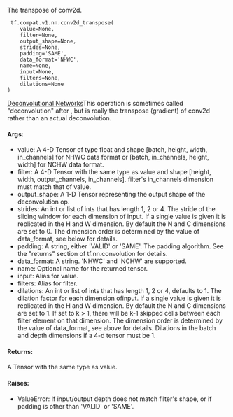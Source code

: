 The transpose of conv2d.

```
 tf.compat.v1.nn.conv2d_transpose(
    value=None,
    filter=None,
    output_shape=None,
    strides=None,
    padding='SAME',
    data_format='NHWC',
    name=None,
    input=None,
    filters=None,
    dilations=None
)
```
[Deconvolutional Networks](https://www.matthewzeiler.com/mattzeiler/deconvolutionalnetworks.pdf)This operation is sometimes called "deconvolution" after , but is really the transpose (gradient) of conv2d rather than an actual deconvolution.

#### Args:
- value: A 4-D Tensor of type float and shape [batch, height, width, in_channels] for NHWC data format or [batch, in_channels, height, width] for NCHW data format.
- filter: A 4-D Tensor with the same type as value and shape [height, width, output_channels, in_channels]. filter's in_channels dimension must match that of value.
- output_shape: A 1-D Tensor representing the output shape of the deconvolution op.
- strides: An int or list of ints that has length 1, 2 or 4. The stride of the sliding window for each dimension of input. If a single value is given it is replicated in the H and W dimension. By default the N and C dimensions are set to 0. The dimension order is determined by the value of data_format, see below for details.
- padding: A string, either 'VALID' or 'SAME'. The padding algorithm. See the "returns" section of tf.nn.convolution for details.
- data_format: A string. 'NHWC' and 'NCHW' are supported.
- name: Optional name for the returned tensor.
- input: Alias for value.
- filters: Alias for filter.
- dilations: An int or list of ints that has length 1, 2 or 4, defaults to 1. The dilation factor for each dimension ofinput. If a single value is given it is replicated in the H and W dimension. By default the N and C dimensions are set to 1. If set to k > 1, there will be k-1 skipped cells between each filter element on that dimension. The dimension order is determined by the value of data_format, see above for details. Dilations in the batch and depth dimensions if a 4-d tensor must be 1.
#### Returns:
A Tensor with the same type as value.
#### Raises:
- ValueError: If input/output depth does not match filter's shape, or if padding is other than 'VALID' or 'SAME'.
